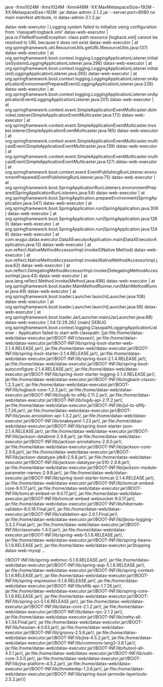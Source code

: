 java -Xmx1024M -Xms1024M -Xmn448M -XX:MaxMetaspaceSize=192M -XX:MetaspaceSize=192M -jar datax-admin-2.1.2.jar --server.port=8080
no main manifest attribute, in datax-admin-2.1.2.jar



datax-web-executor    | Logging system failed to initialize using configuration from 'classpath:logback.xml'
datax-web-executor    | java.io.FileNotFoundException: class path resource [logback.xml] cannot be resolved to URL because it does not exist
datax-web-executor    |         at org.springframework.util.ResourceUtils.getURL(ResourceUtils.java:137)
datax-web-executor    |         at org.springframework.boot.context.logging.LoggingApplicationListener.initializeSystem(LoggingApplicationListener.java:296)
datax-web-executor    |         at org.springframework.boot.context.logging.LoggingApplicationListener.initialize(LoggingApplicationListener.java:265)
datax-web-executor    |         at org.springframework.boot.context.logging.LoggingApplicationListener.onApplicationEnvironmentPreparedEvent(LoggingApplicationListener.java:228)
datax-web-executor    |         at org.springframework.boot.context.logging.LoggingApplicationListener.onApplicationEvent(LoggingApplicationListener.java:201)
datax-web-executor    |         at org.springframework.context.event.SimpleApplicationEventMulticaster.doInvokeListener(SimpleApplicationEventMulticaster.java:172)
datax-web-executor    |         at org.springframework.context.event.SimpleApplicationEventMulticaster.invokeListener(SimpleApplicationEventMulticaster.java:165)
datax-web-executor    |         at org.springframework.context.event.SimpleApplicationEventMulticaster.multicastEvent(SimpleApplicationEventMulticaster.java:139)
datax-web-executor    |         at org.springframework.context.event.SimpleApplicationEventMulticaster.multicastEvent(SimpleApplicationEventMulticaster.java:127)
datax-web-executor    |         at org.springframework.boot.context.event.EventPublishingRunListener.environmentPrepared(EventPublishingRunListener.java:75)
datax-web-executor    |         at org.springframework.boot.SpringApplicationRunListeners.environmentPrepared(SpringApplicationRunListeners.java:54)
datax-web-executor    |         at org.springframework.boot.SpringApplication.prepareEnvironment(SpringApplication.java:347)
datax-web-executor    |         at org.springframework.boot.SpringApplication.run(SpringApplication.java:306)
datax-web-executor    |         at org.springframework.boot.SpringApplication.run(SpringApplication.java:1260)
datax-web-executor    |         at org.springframework.boot.SpringApplication.run(SpringApplication.java:1248)
datax-web-executor    |         at com.wugui.datax.executor.DataXExecutorApplication.main(DataXExecutorApplication.java:13)
datax-web-executor    |         at sun.reflect.NativeMethodAccessorImpl.invoke0(Native Method)
datax-web-executor    |         at sun.reflect.NativeMethodAccessorImpl.invoke(NativeMethodAccessorImpl.java:62)
datax-web-executor    |         at sun.reflect.DelegatingMethodAccessorImpl.invoke(DelegatingMethodAccessorImpl.java:43)
datax-web-executor    |         at java.lang.reflect.Method.invoke(Method.java:498)
datax-web-executor    |         at org.springframework.boot.loader.MainMethodRunner.run(MainMethodRunner.java:49)
datax-web-executor    |         at org.springframework.boot.loader.Launcher.launch(Launcher.java:108)
datax-web-executor    |         at org.springframework.boot.loader.Launcher.launch(Launcher.java:58)
datax-web-executor    |         at org.springframework.boot.loader.JarLauncher.main(JarLauncher.java:88)
datax-web-executor    | 04:12:29.262 [main] DEBUG org.springframework.boot.context.logging.ClasspathLoggingApplicationListener - Application failed to start with classpath: [jar:file:/home/datax-web/datax-executor.jar!/BOOT-INF/classes!/, jar:file:/home/datax-web/datax-executor.jar!/BOOT-INF/lib/spring-boot-starter-web-2.1.4.RELEASE.jar!/, jar:file:/home/datax-web/datax-executor.jar!/BOOT-INF/lib/spring-boot-starter-2.1.4.RELEASE.jar!/, jar:file:/home/datax-web/datax-executor.jar!/BOOT-INF/lib/spring-boot-2.1.4.RELEASE.jar!/, jar:file:/home/datax-web/datax-executor.jar!/BOOT-INF/lib/spring-boot-autoconfigure-2.1.4.RELEASE.jar!/, jar:file:/home/datax-web/datax-executor.jar!/BOOT-INF/lib/spring-boot-starter-logging-2.1.4.RELEASE.jar!/, jar:file:/home/datax-web/datax-executor.jar!/BOOT-INF/lib/logback-classic-1.2.3.jar!/, jar:file:/home/datax-web/datax-executor.jar!/BOOT-INF/lib/logback-core-1.2.3.jar!/, jar:file:/home/datax-web/datax-executor.jar!/BOOT-INF/lib/log4j-to-slf4j-2.11.2.jar!/, jar:file:/home/datax-web/datax-executor.jar!/BOOT-INF/lib/log4j-api-2.11.2.jar!/, jar:file:/home/datax-web/datax-executor.jar!/BOOT-INF/lib/jul-to-slf4j-1.7.26.jar!/, jar:file:/home/datax-web/datax-executor.jar!/BOOT-INF/lib/javax.annotation-api-1.3.2.jar!/, jar:file:/home/datax-web/datax-executor.jar!/BOOT-INF/lib/snakeyaml-1.23.jar!/, jar:file:/home/datax-web/datax-executor.jar!/BOOT-INF/lib/spring-boot-starter-json-2.1.4.RELEASE.jar!/, jar:file:/home/datax-web/datax-executor.jar!/BOOT-INF/lib/jackson-databind-2.9.8.jar!/, jar:file:/home/datax-web/datax-executor.jar!/BOOT-INF/lib/jackson-annotations-2.9.0.jar!/, jar:file:/home/datax-web/datax-executor.jar!/BOOT-INF/lib/jackson-core-2.9.8.jar!/, jar:file:/home/datax-web/datax-executor.jar!/BOOT-INF/lib/jackson-datatype-jdk8-2.9.8.jar!/, jar:file:/home/datax-web/datax-executor.jar!/BOOT-INF/lib/jackson-datatype-jsr310-2.9.8.jar!/, jar:file:/home/datax-web/datax-executor.jar!/BOOT-INF/lib/jackson-module-parameter-names-2.9.8.jar!/, jar:file:/home/datax-web/datax-executor.jar!/BOOT-INF/lib/spring-boot-starter-tomcat-2.1.4.RELEASE.jar!/, jar:file:/home/datax-web/datax-executor.jar!/BOOT-INF/lib/tomcat-embed-core-9.0.17.jar!/, jar:file:/home/datax-web/datax-executor.jar!/BOOT-INF/lib/tomcat-embed-el-9.0.17.jar!/, jar:file:/home/datax-web/datax-executor.jar!/BOOT-INF/lib/tomcat-embed-websocket-9.0.17.jar!/, jar:file:/home/datax-web/datax-executor.jar!/BOOT-INF/lib/hibernate-validator-6.0.16.Final.jar!/, jar:file:/home/datax-web/datax-executor.jar!/BOOT-INF/lib/validation-api-2.0.1.Final.jar!/, jar:file:/home/datax-web/datax-executor.jar!/BOOT-INF/lib/jboss-logging-3.3.2.Final.jar!/, jar:file:/home/datax-web/datax-executor.jar!/BOOT-INF/lib/classmate-1.4.0.jar!/, jar:file:/home/datax-web/datax-executor.jar!/BOOT-INF/lib/spring-web-5.1.6.RELEASE.jar!/, jar:file:/home/datax-web/datax-executor.jar!/BOOT-INF/lib/spring-beans-5.1.6.RELEASE.jar!/, jar:file:/home/datax-web/datax-executor.jarStopping datax-web-mysql      ...

!/BOOT-INF/lib/spring-webmvc-5.1.6.RELEASE.jar!/, jar:file:/home/datax-web/datax-executor.jar!/BOOT-INF/lib/spring-aop-5.1.6.RELEASE.jar!/, jar:file:/home/datax-web/datax-executor.jar!/BOOT-INF/lib/spring-context-5.1.6.RELEASE.jar!/, jar:file:/home/datax-web/datax-executor.jar!/BOOT-INF/lib/spring-expression-5.1.6.RELEASE.jar!/, jar:file:/home/datax-web/datax-executor.jar!/BOOT-INF/lib/slf4j-api-1.7.26.jar!/, jar:file:/home/datax-web/datax-executor.jar!/BOOT-INF/lib/spring-core-5.1.6.RELEASE.jar!/, jar:file:/home/datax-web/datax-executor.jar!/BOOT-INF/lib/spring-jcl-5.1.6.RELEASE.jar!/, jar:file:/home/datax-web/datax-executor.jar!/BOOT-INF/lib/datax-core-2.1.2.jar!/, jar:file:/home/datax-web/datax-executor.jar!/BOOT-INF/lib/datax-rpc-2.1.2.jar!/, jar:file:/home/datax-web/datax-executor.jar!/BOOT-INF/lib/netty-all-4.1.34.Final.jar!/, jar:file:/home/datax-web/datax-executor.jar!/BOOT-INF/lib/hessian-4.0.63.jar!/, jar:file:/home/datax-web/datax-executor.jar!/BOOT-INF/lib/groovy-2.5.6.jar!/, jar:file:/home/datax-web/datax-executor.jar!/BOOT-INF/lib/jna-4.5.2.jar!/, jar:file:/home/datax-web/datax-executor.jar!/BOOT-INF/lib/commons-lang3-3.8.1.jar!/, jar:file:/home/datax-web/datax-executor.jar!/BOOT-INF/lib/hutool-all-4.5.1.jar!/, jar:file:/home/datax-web/datax-executor.jar!/BOOT-INF/lib/oshi-core-3.5.0.jar!/, jar:file:/home/datax-web/datax-executor.jar!/BOOT-INF/lib/jna-platform-4.5.2.jar!/, jar:file:/home/datax-web/datax-executor.jar!/BOOT-INF/lib/threetenbp-1.3.6.jar!/, jar:file:/home/datax-web/datax-executor.jar!/BOOT-INF/lib/spring-boot-jarmode-layertools-2.5.2.jar!/]